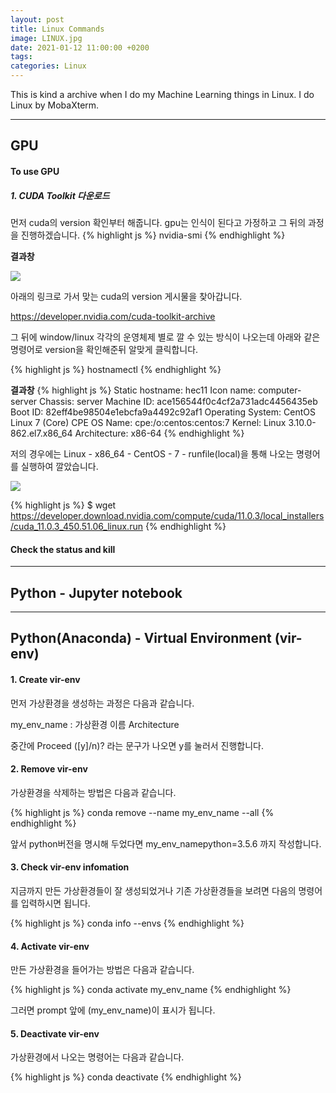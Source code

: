 ```yaml
---
layout: post
title: Linux Commands
image: LINUX.jpg
date: 2021-01-12 11:00:00 +0200
tags:
categories: Linux
---
```

This is kind a archive when I do my Machine Learning things in Linux. I do Linux by MobaXterm.

***

## GPU

#### To use GPU


##### 1. CUDA Toolkit 다운로드


먼저 cuda의 version 확인부터 해줍니다. gpu는 인식이 된다고 가정하고 그 뒤의 과정을 진행하겠습니다.
{% highlight js %}
nvidia-smi
{% endhighlight %}


__결과창__


![]({{site.baseurl}}/images/cuda1.png)



아래의 링크로 가서 맞는 cuda의 version 게시물을 찾아갑니다.


https://developer.nvidia.com/cuda-toolkit-archive


그 뒤에 window/linux 각각의 운영체제 별로 깔 수 있는 방식이 나오는데 아래와 같은 명령어로 version을 확인해준뒤 알맞게 클릭합니다.

{% highlight js %}
hostnamectl
{% endhighlight %}



__결과창__
{% highlight js %}
   Static hostname: hec11
         Icon name: computer-server
           Chassis: server
        Machine ID: ace156544f0c4cf2a731adc4456435eb
           Boot ID: 82eff4be98504e1ebcfa9a4492c92af1
  Operating System: CentOS Linux 7 (Core)
       CPE OS Name: cpe:/o:centos:centos:7
            Kernel: Linux 3.10.0-862.el7.x86_64
      Architecture: x86-64
{% endhighlight %}


저의 경우에는 Linux - x86_64 - CentOS - 7 - runfile(local)을 통해 나오는 명령어를 실행하여 깔았습니다.


![]({{site.baseurl}}/images/cuda2.png)


{% highlight js %}
$ wget https://developer.download.nvidia.com/compute/cuda/11.0.3/local_installers/cuda_11.0.3_450.51.06_linux.run
{% endhighlight %}

#### Check the status and kill

***

## Python - Jupyter notebook


***


## Python(Anaconda) - Virtual Environment (vir-env)


#### 1. Create vir-env

먼저 가상환경을 생성하는 과정은 다음과 같습니다.

my_env_name : 가상환경 이름
Architecture


중간에 Proceed ([y]/n)? 라는 문구가 나오면 y를 눌러서 진행합니다.



#### 2. Remove vir-env

가상환경을 삭제하는 방법은 다음과 같습니다.

{% highlight js %}
conda remove --name my_env_name --all
{% endhighlight %}


앞서 python버전을 명시해 두었다면 my_env_namepython=3.5.6 까지 작성합니다.



#### 3. Check vir-env infomation

지금까지 만든 가상환경들이 잘 생성되었거나 기존 가상환경들을 보려면 다음의 명령어를 입력하시면 됩니다.

{% highlight js %}
conda info --envs
{% endhighlight %}



#### 4. Activate vir-env

만든 가상환경을 들어가는 방법은 다음과 같습니다.

{% highlight js %}
conda activate my_env_name
{% endhighlight %}



그러면 prompt 앞에 (my_env_name)이 표시가 됩니다.



#### 5. Deactivate vir-env

가상환경에서 나오는 명령어는 다음과 같습니다.

{% highlight js %}
conda deactivate
{% endhighlight %}

